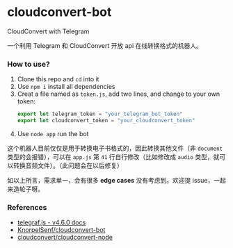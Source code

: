 # cloudconvert-bot

CloudConvert with Telegram

一个利用 Telegram 和 CloudConvert 开放 api 在线转换格式的机器人。

### How to use?

1. Clone this repo and `cd` into it
2. Use `npm i` install all dependencies
3. Creat a file named as `token.js`, add two lines, and change to your own token:
    ```js
    export let telegram_token = "your_telegram_bot_token"
    export let cloudconvert_token = "your_cloudconvert_token"
    ```
4. Use `node app` run the bot

这个机器人目前仅仅是用于转换电子书格式的，因此转换其他文件（非 `document` 类型的会报错），可以在 `app.js` 第 `41` 行自行修改（比如修改成 `audio` 类型，就可以转换音频文件）。（此问题会在以后修复）

如以上所言，需求单一，会有很多 **edge cases** 没有考虑到。欢迎提 issue，一起来造轮子呀。

### References
- [telegraf.js - v4.6.0 docs](https://telegraf.js.org/modules.html)
- [KnorpelSenf/cloudconvert-bot](https://github.com/KnorpelSenf/cloudconvert-bot)
- [cloudconvert/cloudconvert-node](https://github.com/cloudconvert/cloudconvert-node)